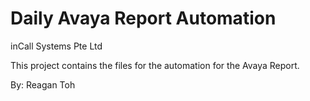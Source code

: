 # Daily Avaya Report Automation

inCall Systems Pte Ltd

This project contains the files for the automation for the Avaya Report.

By: Reagan Toh
